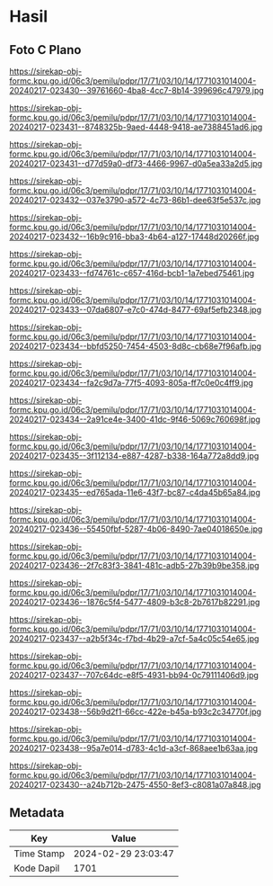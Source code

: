 # Hasil

## Foto C Plano

https://sirekap-obj-formc.kpu.go.id/06c3/pemilu/pdpr/17/71/03/10/14/1771031014004-20240217-023430--39761660-4ba8-4cc7-8b14-399696c47979.jpg

https://sirekap-obj-formc.kpu.go.id/06c3/pemilu/pdpr/17/71/03/10/14/1771031014004-20240217-023431--8748325b-9aed-4448-9418-ae7388451ad6.jpg

https://sirekap-obj-formc.kpu.go.id/06c3/pemilu/pdpr/17/71/03/10/14/1771031014004-20240217-023431--d77d59a0-df73-4466-9967-d0a5ea33a2d5.jpg

https://sirekap-obj-formc.kpu.go.id/06c3/pemilu/pdpr/17/71/03/10/14/1771031014004-20240217-023432--037e3790-a572-4c73-86b1-dee63f5e537c.jpg

https://sirekap-obj-formc.kpu.go.id/06c3/pemilu/pdpr/17/71/03/10/14/1771031014004-20240217-023432--16b9c916-bba3-4b64-a127-17448d20266f.jpg

https://sirekap-obj-formc.kpu.go.id/06c3/pemilu/pdpr/17/71/03/10/14/1771031014004-20240217-023433--fd74761c-c657-416d-bcb1-1a7ebed75461.jpg

https://sirekap-obj-formc.kpu.go.id/06c3/pemilu/pdpr/17/71/03/10/14/1771031014004-20240217-023433--07da6807-e7c0-474d-8477-69af5efb2348.jpg

https://sirekap-obj-formc.kpu.go.id/06c3/pemilu/pdpr/17/71/03/10/14/1771031014004-20240217-023434--bbfd5250-7454-4503-8d8c-cb68e7f96afb.jpg

https://sirekap-obj-formc.kpu.go.id/06c3/pemilu/pdpr/17/71/03/10/14/1771031014004-20240217-023434--fa2c9d7a-77f5-4093-805a-ff7c0e0c4ff9.jpg

https://sirekap-obj-formc.kpu.go.id/06c3/pemilu/pdpr/17/71/03/10/14/1771031014004-20240217-023434--2a91ce4e-3400-41dc-9f46-5069c760698f.jpg

https://sirekap-obj-formc.kpu.go.id/06c3/pemilu/pdpr/17/71/03/10/14/1771031014004-20240217-023435--3f112134-e887-4287-b338-164a772a8dd9.jpg

https://sirekap-obj-formc.kpu.go.id/06c3/pemilu/pdpr/17/71/03/10/14/1771031014004-20240217-023435--ed765ada-11e6-43f7-bc87-c4da45b65a84.jpg

https://sirekap-obj-formc.kpu.go.id/06c3/pemilu/pdpr/17/71/03/10/14/1771031014004-20240217-023436--55450fbf-5287-4b06-8490-7ae04018650e.jpg

https://sirekap-obj-formc.kpu.go.id/06c3/pemilu/pdpr/17/71/03/10/14/1771031014004-20240217-023436--2f7c83f3-3841-481c-adb5-27b39b9be358.jpg

https://sirekap-obj-formc.kpu.go.id/06c3/pemilu/pdpr/17/71/03/10/14/1771031014004-20240217-023436--1876c5f4-5477-4809-b3c8-2b7617b82291.jpg

https://sirekap-obj-formc.kpu.go.id/06c3/pemilu/pdpr/17/71/03/10/14/1771031014004-20240217-023437--a2b5f34c-f7bd-4b29-a7cf-5a4c05c54e65.jpg

https://sirekap-obj-formc.kpu.go.id/06c3/pemilu/pdpr/17/71/03/10/14/1771031014004-20240217-023437--707c64dc-e8f5-4931-bb94-0c79111406d9.jpg

https://sirekap-obj-formc.kpu.go.id/06c3/pemilu/pdpr/17/71/03/10/14/1771031014004-20240217-023438--56b9d2f1-66cc-422e-b45a-b93c2c34770f.jpg

https://sirekap-obj-formc.kpu.go.id/06c3/pemilu/pdpr/17/71/03/10/14/1771031014004-20240217-023438--95a7e014-d783-4c1d-a3cf-868aee1b63aa.jpg

https://sirekap-obj-formc.kpu.go.id/06c3/pemilu/pdpr/17/71/03/10/14/1771031014004-20240217-023430--a24b712b-2475-4550-8ef3-c8081a07a848.jpg


## Metadata

| Key        | Value               |
| ---------- | ------------------- |
| Time Stamp | 2024-02-29 23:03:47 |
| Kode Dapil | 1701                |



